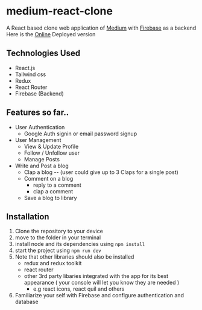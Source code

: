 # medium-react-clone
A React based clone web application of [Medium](https://medium.com) with [Firebase](https://firebase.google.com) as a backend 
Here is the [Online](https://medium-react-clone.vercel.app/) Deployed version 

## Technologies Used
- React.js 
- Tailwind css
- Redux
- React Router
- Firebase (Backend)

## Features so far..
- User Authentication
    - Google Auth signin or email password signup 
- User Management
    - View & Update Profile
    - Follow / Unfollow user
    - Manage Posts
- Write and Post a blog
    - Clap a blog -- (user could give up to 3 Claps for a single post)
    - Comment on a blog
        - reply to a comment
        - clap a comment
    - Save a blog to library   

## Installation
1. Clone the repository to your device
2. move to the folder in your terminal
3. install node and its dependencies using `npm install`
4. start the project using `npm run dev`
5. Note that other libraries should also be installed
    - redux and redux toolkit
    - react router
    - other 3rd party libaries integrated with the app for its best         appearance ( your console will let you know they are needed )
        - e.g react icons, react quil and others
6. Familiarize your self with Firebase and configure authentication and database


